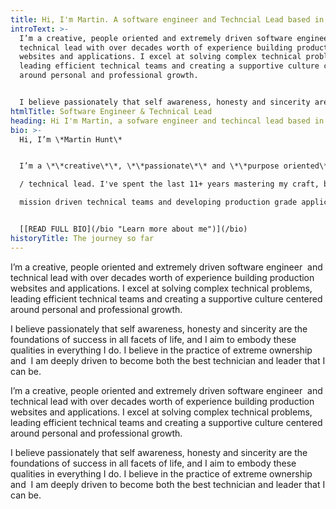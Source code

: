 ```yaml
---
title: Hi, I'm Martin. A software engineer and Techncial Lead based in Bristol, UK
introText: >-
  I’m a creative, people oriented and extremely driven software engineer  and
  technical lead with over decades worth of experience building production
  websites and applications. I excel at solving complex technical problems,
  leading efficient technical teams and creating a supportive culture centered
  around personal and professional growth.


  I believe passionately that self awareness, honesty and sincerity are the foundations of success in all facets of life, and I aim to embody these qualities in everything I do. I believe in the practice of extreme ownership and  I am deeply driven to become both the best technician and leader that I can be.
htmlTitle: Software Engineer & Technical Lead
heading: Hi I'm Martin, a sofware engineer and techincal lead based in Bristol, UK
bio: >-
  Hi, I’m \*Martin Hunt\*


  I’m a \*\*creative\*\*, \*\*passionate\*\* and \*\*purpose oriented\*\* software engineer\

  / technical lead. I've spent the last 11+ years mastering my craft, building\

  mission driven technical teams and developing production grade applications...


  [[READ FULL BIO](/bio "Learn more about me")](/bio)
historyTitle: The journey so far
---
```

I’m a creative, people oriented and extremely driven software engineer  and technical lead with over decades worth of experience building production websites and applications. I excel at solving complex technical problems, leading efficient technical teams and creating a supportive culture centered around personal and professional growth.

I believe passionately that self awareness, honesty and sincerity are the foundations of success in all facets of life, and I aim to embody these qualities in everything I do. I believe in the practice of extreme ownership and  I am deeply driven to become both the best technician and leader that I can be.

I’m a creative, people oriented and extremely driven software engineer  and technical lead with over decades worth of experience building production websites and applications. I excel at solving complex technical problems, leading efficient technical teams and creating a supportive culture centered around personal and professional growth.

I believe passionately that self awareness, honesty and sincerity are the foundations of success in all facets of life, and I aim to embody these qualities in everything I do. I believe in the practice of extreme ownership and  I am deeply driven to become both the best technician and leader that I can be.